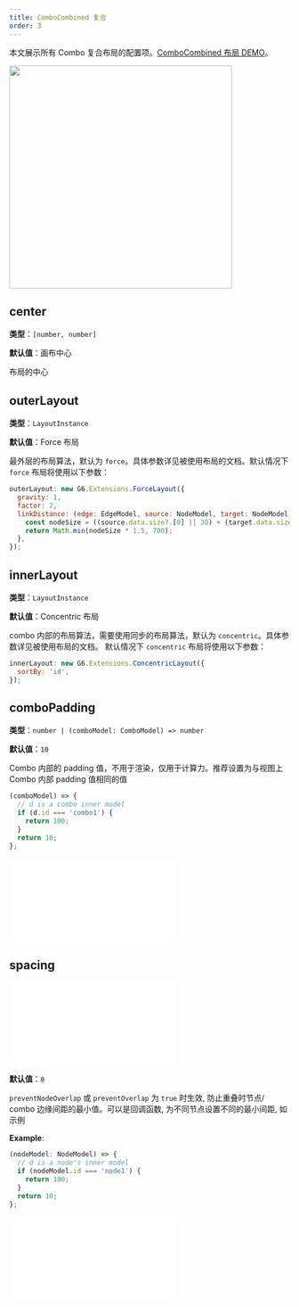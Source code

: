 ```yaml
---
title: ComboCombined 复合
order: 3
---
```


本文展示所有 Combo 复合布局的配置项。[ComboCombined 布局 DEMO](/zh/examples/net/comboLayout/#comboCombined)。

<img src="https://mdn.alipayobjects.com/huamei_qa8qxu/afts/img/A*zPAzSZ3XxpUAAAAAAAAAAAAADmJ7AQ/original" width=400 />

## center

**类型**：`[number, number]`

**默认值**：画布中心

布局的中心

## outerLayout

**类型**：`LayoutInstance`

**默认值**：Force 布局

最外层的布局算法，默认为 `force`。具体参数详见被使用布局的文档。默认情况下 `force` 布局将使用以下参数：

```javascript
outerLayout: new G6.Extensions.ForceLayout({
  gravity: 1,
  factor: 2,
  linkDistance: (edge: EdgeModel, source: NodeModel, target: NodeModel) => {
    const nodeSize = ((source.data.size?.[0] || 30) + (target.data.size?.[0] || 30)) / 2;
    return Math.min(nodeSize * 1.5, 700);
  },
});
```

## innerLayout

**类型**：`LayoutInstance`

**默认值**：Concentric 布局

combo 内部的布局算法，需要使用同步的布局算法，默认为 `concentric`。具体参数详见被使用布局的文档。
默认情况下 `concentric` 布局将使用以下参数：

```javascript
innerLayout: new G6.Extensions.ConcentricLayout({
  sortBy: 'id',
});
```

## comboPadding

**类型**：`number | (comboModel: ComboModel) => number`

**默认值**：`10`

Combo 内部的 padding 值，不用于渲染，仅用于计算力。推荐设置为与视图上 Combo 内部 padding 值相同的值

```javascript
(comboModel) => {
  // d is a combo inner model
  if (d.id === 'combo1') {
    return 100;
  }
  return 10;
};
```

<embed src="../../common/LayoutNodeSize.zh.md"></embed>

## spacing

<embed src="../../common/LayoutSizeOrSpacing.zh.md"></embed>

**默认值**：`0`

`preventNodeOverlap` 或 `preventOverlap` 为 `true` 时生效, 防止重叠时节点/ combo 边缘间距的最小值。可以是回调函数, 为不同节点设置不同的最小间距, 如示例

**Example**:

```typescript
(nodeModel: NodeModel) => {
  // d is a node's inner model
  if (nodeModel.id === 'node1') {
    return 100;
  }
  return 10;
};
```

<embed src="../../common/LayoutWorkerEnabled.zh.md"></embed>
